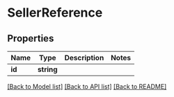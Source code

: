 # SellerReference

## Properties
Name | Type | Description | Notes
------------ | ------------- | ------------- | -------------
**id** | **string** |  | 

[[Back to Model list]](../README.md#documentation-for-models) [[Back to API list]](../README.md#documentation-for-api-endpoints) [[Back to README]](../README.md)


